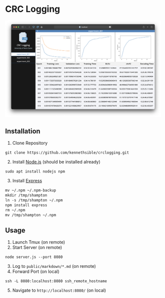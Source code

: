 # CRC Logging
![Screenshot](public/images/screenshot.png)
## Installation
1. Clone Repository
```
git clone https://github.com/kennethsible/crclogging.git
```
2. Install [Node.js](https://nodejs.org/en) (should be installed already)
```
sudo apt install nodejs npm
```
3. Install [Express](https://expressjs.com)
```
mv ~/.npm ~/.npm-backup
mkdir /tmp/shampton
ln -s /tmp/shampton ~/.npm
npm install express
rm ~/.npm
mv /tmp/shampton ~/.npm
```
## Usage
1. Launch Tmux (on remote)
2. Start Server (on remote)
```
node server.js --port 8080
```
3. Log to `public/markdown/*.md` (on remote)
4. Forward Port (on local)
```
ssh -L 8080:localhost:8080 ssh_remote_hostname
```
5. Navigate to `http://localhost:8080/` (on local)